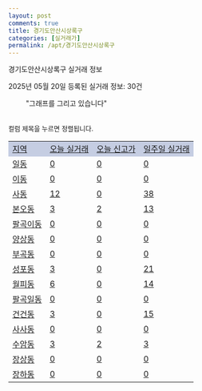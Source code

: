 ```yaml
---
layout: post
comments: true
title: 경기도안산시상록구
categories: [실거래가]
permalink: /apt/경기도안산시상록구
---
```


경기도안산시상록구 실거래 정보

2025년 05월 20일 등록된 실거래 정보: 30건

<!--<script async src="https://pagead2.googlesyndication.com/pagead/js/adsbygoogle.js?client=ca-pub-3485438051770037"
 crossorigin="anonymous"></script>-->

<script type="text/javascript">
  google.charts.load('current', {'packages':['corechart']});
  google.charts.setOnLoadCallback(drawChart);

  function drawChart() {
    var data = google.visualization.arrayToDataTable([['거래일', '매매', '전월세', '전매'], ['21-01', 10, 1, 0], ['21-02', 0, 1, 0], ['21-03', 0, 2, 0], ['21-04', 0, 1, 0], ['21-05', 0, 1, 0], ['21-06', 0, 13, 0], ['21-07', 21, 62, 0], ['21-08', 196, 193, 0], ['21-09', 151, 170, 0], ['21-10', 138, 180, 0], ['21-11', 76, 150, 0], ['21-12', 77, 151, 0], ['22-01', 37, 206, 0], ['22-02', 94, 271, 1], ['22-03', 110, 299, 1], ['22-04', 101, 314, 0], ['22-05', 70, 260, 0], ['22-06', 52, 291, 0], ['22-07', 37, 237, 0], ['22-08', 2, 47, 0], ['23-07', 1, 4, 0], ['23-08', 0, 1, 0], ['23-09', 0, 4, 0], ['23-10', 14, 46, 0], ['23-11', 74, 178, 0], ['23-12', 78, 204, 0], ['24-01', 1, 5, 0], ['24-02', 0, 5, 0], ['24-03', 0, 4, 0], ['24-04', 13, 12, 0], ['24-05', 106, 204, 1], ['24-06', 163, 286, 0], ['24-07', 176, 286, 1], ['24-08', 117, 236, 2], ['24-09', 89, 217, 2], ['24-10', 114, 85, 114], ['24-11', 53, 0, 53], ['24-12', 87, 87, 87], ['25-01', 80, 80, 80], ['25-02', 98, 98, 98], ['25-03', 148, 148, 148], ['25-04', 120, 120, 120], ['25-05', 28, 28, 28]]);

    var options = {
      title: '최근 1년간 유형별 거래량 추이',
      legend: { position: 'bottom' }
    };

    setTimeout(function() {
        var chart = new google.visualization.LineChart(document.getElementById('columnchart_material'));
        chart.draw(data, (options));
        document.getElementById('loading').style.display = 'none';
        var dayLabel = (new Date()).getDay();
        if (dayLabel < 2) {
            sorttable.innerSortFunction.apply(document.getElementById('week'), []);
            sorttable.innerSortFunction.apply(document.getElementById('week'), []);        
        }
        else {
            sorttable.innerSortFunction.apply(document.getElementById('today'), []);
            sorttable.innerSortFunction.apply(document.getElementById('today'), []);
        }
    }, 200);

  }
</script>

<div id="loading" style="z-index:20; display: block; margin-left: 35px">"그래프를 그리고 있습니다"</div>
<div id="columnchart_material" style="width: 95%; margin-left: -35px; display: block"></div>
<!--<div style="width: 95%; margin-left: -35px; display: block">
      <script async src="https://pagead2.googlesyndication.com/pagead/js/adsbygoogle.js?client=ca-pub-3485438051770037"
          crossorigin="anonymous"></script>
      <ins class="adsbygoogle"
          style="display:block"
          data-ad-format="fluid"
          data-ad-layout-key="-fb+5w+4e-db+86"
          data-ad-client="ca-pub-3485438051770037"
          data-ad-slot="1827090281"></ins>
      <script>
          (adsbygoogle = window.adsbygoogle || []).push({});
      </script>
</div>-->
<br>

<font size='small' style='font-size: small;'>컬럼 제목을 누르면 정렬됩니다.</font>
<table class="sortable">
  <tr style='background-color: rgba(114, 132, 186,0.4);'>
    <td id="region"><a href="#">지역</a></td>
    <td id="today"><a href="#">오늘 실거래</a></td>
    <td id="today_new"><a href="#">오늘 신고가</a></td>
    <td id="week"><a href="#">일주일 실거래</a></td>
  </tr>

  
  <tr class="item">
    <td><a href="경기도안산시상록구일동">일동</a></td>
    <td><a href="경기도안산시상록구일동">0</a></td>
    <td><a href="경기도안산시상록구일동">0</a></td>
    <td><a href="경기도안산시상록구일동">0</a></td>
  </tr>
    

  <tr class="item">
    <td><a href="경기도안산시상록구이동">이동</a></td>
    <td><a href="경기도안산시상록구이동">0</a></td>
    <td><a href="경기도안산시상록구이동">0</a></td>
    <td><a href="경기도안산시상록구이동">0</a></td>
  </tr>
    

  <tr class="item">
    <td><a href="경기도안산시상록구사동">사동</a></td>
    <td><a href="경기도안산시상록구사동">12</a></td>
    <td><a href="경기도안산시상록구사동">0</a></td>
    <td><a href="경기도안산시상록구사동">38</a></td>
  </tr>
    

  <tr class="item">
    <td><a href="경기도안산시상록구본오동">본오동</a></td>
    <td><a href="경기도안산시상록구본오동">3</a></td>
    <td><a href="경기도안산시상록구본오동">2</a></td>
    <td><a href="경기도안산시상록구본오동">13</a></td>
  </tr>
    

  <tr class="item">
    <td><a href="경기도안산시상록구팔곡이동">팔곡이동</a></td>
    <td><a href="경기도안산시상록구팔곡이동">0</a></td>
    <td><a href="경기도안산시상록구팔곡이동">0</a></td>
    <td><a href="경기도안산시상록구팔곡이동">0</a></td>
  </tr>
    

  <tr class="item">
    <td><a href="경기도안산시상록구양상동">양상동</a></td>
    <td><a href="경기도안산시상록구양상동">0</a></td>
    <td><a href="경기도안산시상록구양상동">0</a></td>
    <td><a href="경기도안산시상록구양상동">0</a></td>
  </tr>
    

  <tr class="item">
    <td><a href="경기도안산시상록구부곡동">부곡동</a></td>
    <td><a href="경기도안산시상록구부곡동">0</a></td>
    <td><a href="경기도안산시상록구부곡동">0</a></td>
    <td><a href="경기도안산시상록구부곡동">0</a></td>
  </tr>
    

  <tr class="item">
    <td><a href="경기도안산시상록구성포동">성포동</a></td>
    <td><a href="경기도안산시상록구성포동">3</a></td>
    <td><a href="경기도안산시상록구성포동">0</a></td>
    <td><a href="경기도안산시상록구성포동">21</a></td>
  </tr>
    

  <tr class="item">
    <td><a href="경기도안산시상록구월피동">월피동</a></td>
    <td><a href="경기도안산시상록구월피동">6</a></td>
    <td><a href="경기도안산시상록구월피동">0</a></td>
    <td><a href="경기도안산시상록구월피동">14</a></td>
  </tr>
    

  <tr class="item">
    <td><a href="경기도안산시상록구팔곡일동">팔곡일동</a></td>
    <td><a href="경기도안산시상록구팔곡일동">0</a></td>
    <td><a href="경기도안산시상록구팔곡일동">0</a></td>
    <td><a href="경기도안산시상록구팔곡일동">0</a></td>
  </tr>
    

  <tr class="item">
    <td><a href="경기도안산시상록구건건동">건건동</a></td>
    <td><a href="경기도안산시상록구건건동">3</a></td>
    <td><a href="경기도안산시상록구건건동">0</a></td>
    <td><a href="경기도안산시상록구건건동">15</a></td>
  </tr>
    

  <tr class="item">
    <td><a href="경기도안산시상록구사사동">사사동</a></td>
    <td><a href="경기도안산시상록구사사동">0</a></td>
    <td><a href="경기도안산시상록구사사동">0</a></td>
    <td><a href="경기도안산시상록구사사동">0</a></td>
  </tr>
    

  <tr class="item">
    <td><a href="경기도안산시상록구수암동">수암동</a></td>
    <td><a href="경기도안산시상록구수암동">3</a></td>
    <td><a href="경기도안산시상록구수암동">2</a></td>
    <td><a href="경기도안산시상록구수암동">3</a></td>
  </tr>
    

  <tr class="item">
    <td><a href="경기도안산시상록구장상동">장상동</a></td>
    <td><a href="경기도안산시상록구장상동">0</a></td>
    <td><a href="경기도안산시상록구장상동">0</a></td>
    <td><a href="경기도안산시상록구장상동">0</a></td>
  </tr>
    

  <tr class="item">
    <td><a href="경기도안산시상록구장하동">장하동</a></td>
    <td><a href="경기도안산시상록구장하동">0</a></td>
    <td><a href="경기도안산시상록구장하동">0</a></td>
    <td><a href="경기도안산시상록구장하동">0</a></td>
  </tr>
    


</table>


    